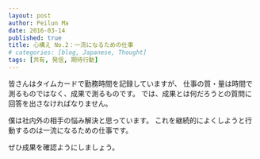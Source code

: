 ```yaml
---
layout: post
author: Peilun Ma
date: 2016-03-14
published: true
title: 心構え No.2：一流になるための仕事
# categories: [blog, Japanese, Thought]
tags: [共有, 発信, 期待行動]
---
```

皆さんはタイムカードで勤務時間を記録していますが、
仕事の質・量は時間で測るものではなく、成果で測るものです。
では、成果とは何だろうとの質問に回答を出さなければなりません。

僕は社内外の相手の悩み解決と思っています。
これを継続的によくしようと行動するのは一流になるための仕事です。

ぜひ成果を確認ようにしましょう。

